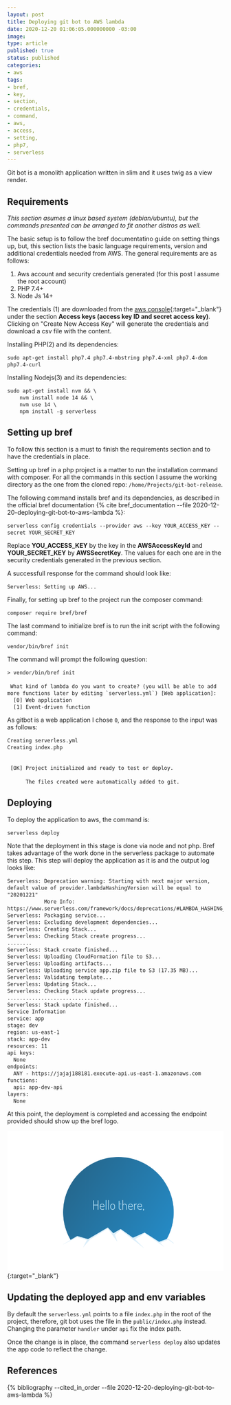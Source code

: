 ```yaml
---
layout: post
title: Deploying git bot to AWS lambda
date: 2020-12-20 01:06:05.000000000 -03:00
image:
type: article
published: true
status: published
categories:
- aws
tags:
- bref,
- key,
- section,
- credentials,
- command,
- aws,
- access,
- setting,
- php7,
- serverless
---
```


Git bot is a monolith application written in slim and it uses twig as a view
render.

## Requirements 

*This section asumes a linux based system (debian/ubuntu), but the commands
presented can be arranged to fit another distros as well.*

The basic setup is to follow the bref documentatino guide on setting things up,
but, this section lists the basic language requirements, version and additional
credentials needed from AWS. The general requirements are as follows:

1. Aws account and security credentials generated (for this post I assume the root account)
2. PHP 7.4+
3. Node Js 14+

The credentials (1) are downloaded from the [aws console](https://console.aws.amazon.com/iam/home?#security_credential){:target="_blank"}
under the section **Access keys (access key ID and secret access key)**. Clicking on
"Create New Access Key" will generate the credentials and download a csv file
with the content.

Installing PHP(2) and its dependencies:

```shell
sudo apt-get install php7.4 php7.4-mbstring php7.4-xml php7.4-dom php7.4-curl
```

Installing Nodejs(3) and its dependencies:

```shell
sudo apt-get install nvm && \
    nvm install node 14 && \
    nvm use 14 \
    npm install -g serverless
```

## Setting up bref

To follow this section is a must to finish the requirements section and to have
the credentials in place.

Setting up bref in a php project is a matter to run the installation command
with composer. For all the commands in this section I assume the working directory
as the one from the cloned repo: `/home/Projects/git-bot-release`.

The following command installs bref and its dependencies, as described in
the official bref documentation
{% cite bref_documentation --file 2020-12-20-deploying-git-bot-to-aws-lambda %}:

```shell
serverless config credentials --provider aws --key YOUR_ACCESS_KEY --secret YOUR_SECRET_KEY
```

Replace **YOU_ACCESS_KEY** by the key in the **AWSAccessKeyId** and **YOUR_SECRET_KEY**
by **AWSSecretKey**. The values for each one are in the security credentials
generated in the previous section.

A successfull response for the command should look like:

```shell
Serverless: Setting up AWS...
```

Finally, for setting up bref to the project run the composer command:

```shell
composer require bref/bref
```

The last command to initialize bref is to run the init script with the following
command:

```shell
vendor/bin/bref init
```

The command will prompt the following question:

```shell
> vendor/bin/bref init

 What kind of lambda do you want to create? (you will be able to add more functions later by editing `serverless.yml`) [Web application]:
  [0] Web application
  [1] Event-driven function
```

As gitbot is a web application I chose `0`, and the response to the input was
as follows:

```shell
Creating serverless.yml
Creating index.php

                                                                                                         
 [OK] Project initialized and ready to test or deploy.                                                   
                                                                                                         
      The files created were automatically added to git.   
```

## Deploying

To deploy the application to aws, the command is:

```shell
serverless deploy
```

Note that the deployment in this stage is done via node and not php. Bref
takes advantage of the work done in the serverless package to automate this step.
This step will deploy the application as it is and the output log looks
like:

```shell
Serverless: Deprecation warning: Starting with next major version, default value of provider.lambdaHashingVersion will be equal to "20201221"
            More Info: https://www.serverless.com/framework/docs/deprecations/#LAMBDA_HASHING_VERSION_V2
Serverless: Packaging service...
Serverless: Excluding development dependencies...
Serverless: Creating Stack...
Serverless: Checking Stack create progress...
........
Serverless: Stack create finished...
Serverless: Uploading CloudFormation file to S3...
Serverless: Uploading artifacts...
Serverless: Uploading service app.zip file to S3 (17.35 MB)...
Serverless: Validating template...
Serverless: Updating Stack...
Serverless: Checking Stack update progress...
..............................
Serverless: Stack update finished...
Service Information
service: app
stage: dev
region: us-east-1
stack: app-dev
resources: 11
api keys:
  None
endpoints:
  ANY - https://jajaj188181.execute-api.us-east-1.amazonaws.com
functions:
  api: app-dev-api
layers:
  None
```

At this point, the deployment is completed and accessing the endpoint provided
should show up the bref logo.

[![bref welcome image](/images/posts/2020-12-20-deploying-git-bot-to-aws-lambda/bref.png "bref welcome image")](/images/posts/2020-12-20-deploying-git-bot-to-aws-lambda/bref.png){:target="_blank"}

## Updating the deployed app and env variables

By default the `serverless.yml` points to a file `index.php` in the root of the
project, therefore, git bot uses the file in the `public/index.php` instead.
Changing the parameter `handler` under `api` fix the index path.

Once the change is in place, the command `serverless deploy` also updates
the app code to reflect the change.

## References

{% bibliography --cited_in_order --file 2020-12-20-deploying-git-bot-to-aws-lambda %}